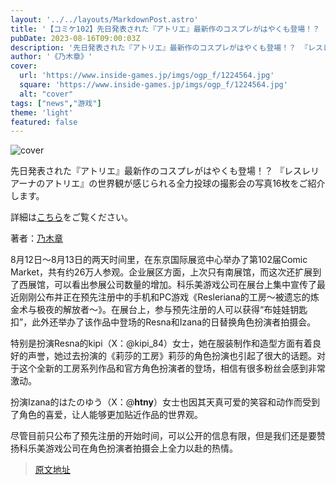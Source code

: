 ```yaml
---
layout: '../../layouts/MarkdownPost.astro'
title: '【コミケ102】先日発表された『アトリエ』最新作のコスプレがはやくも登場！？ 『レスレリアーナのアトリエ』の世界観が感じられる全力投球の撮影会【写真16枚】'
pubDate: 2023-08-16T09:00:03Z
description: '先日発表された『アトリエ』最新作のコスプレがはやくも登場！？ 『レスレリアーナのアトリエ』の世界観が感じられる全力投球の撮影会の写真16枚をご紹介します。'
author: '《乃木章》'
cover:
  url: 'https://www.inside-games.jp/imgs/ogp_f/1224564.jpg'
  square: 'https://www.inside-games.jp/imgs/ogp_f/1224564.jpg'
  alt: "cover"
tags: ["news","游戏"]
theme: 'light'
featured: false
---
```


![cover](https://www.inside-games.jp/imgs/ogp_f/1224564.jpg)

先日発表された『アトリエ』最新作のコスプレがはやくも登場！？ 『レスレリアーナのアトリエ』の世界観が感じられる全力投球の撮影会の写真16枚をご紹介します。

詳細は[こちら](https://www.inside-games.jp/article/2023/08/16/147868.html)をご覧ください。

著者：[乃木章](/author/10206/recent/%E4%B9%83%E6%9C%A8%E7%AB%A0)

8月12日～8月13日的两天时间里，在东京国际展览中心举办了第102届Comic Market，共有约26万人参观。企业展区方面，上次只有南展馆，而这次还扩展到了西展馆，可以看出参展公司数量的增加。科乐美游戏公司在展台上集中宣传了最近刚刚公布并正在预先注册中的手机和PC游戏《Resleriana的工房～被遗忘的炼金术与极夜的解放者～》。在展台上，参与预先注册的人可以获得“布娃娃钥匙扣”，此外还举办了该作品中登场的Resna和Izana的日替换角色扮演者拍摄会。

特别是扮演Resna的kipi（X：@kipi_84）女士，她在服装制作和造型方面有着良好的声誉，她过去扮演的《莉莎的工房》莉莎的角色扮演也引起了很大的话题。对于这个全新的工房系列作品和官方角色扮演者的登场，相信有很多粉丝会感到非常激动。

扮演Izana的はたのゆう（X：@__htny__）女士也因其天真可爱的笑容和动作而受到了角色的喜爱，让人能够更加贴近作品的世界观。

尽管目前只公布了预先注册的开始时间，可以公开的信息有限，但是我们还是要赞扬科乐美游戏公司在角色扮演者拍摄会上全力以赴的热情。

>[原文地址](https://www.inside-games.jp/article/2023/08/16/147868.html)  